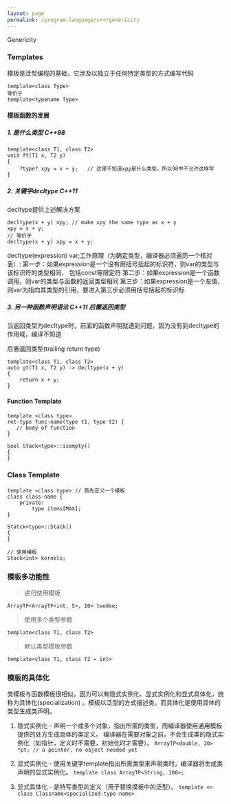 ```yaml
---
layout: page
permalink: /program-language/c++/genericity
---
```


Genericity

### Templates

模板是泛型编程的基础，它涉及以独立于任何特定类型的方式编写代码

    template<class Type>
    等价于
    template<typename Type>

#### 模板函数的发展

##### 1. 是什么类型 C++98

    template<class T1, class T2>
    void ft(T1 x, T2 y)
    {
        ?type? xpy = x + y;   // 这里不知道xpy是什么类型，所以98中不允许这样写
    }

##### 2. 关键字decltype C++11
decltype提供上述解决方案

    decltype(x + y) xpy; // make xpy the same type as x + y
    xpy = x + y;
    // 等价于
    decltype(x + y) xpy = x + y;

decltype(expression) var;工作原理（为确定类型，编译器必须遍历一个核对表）:
第一步：如果expression是一个没有用括号括起的标识符，则var的类型与该标识符的类型相同，
    包括const等限定符
第二步：如果expression是一个函数调用，则var的类型与函数的返回类型相同
第三步：如果expression是一个左值，则var为指向其类型的引用，要进入第三步必须用括号括起的标识标

##### 3. 另一种函数声明语法 C++11 后置返回类型
当返回类型为decltype时，前面的函数声明就遇到问题，因为没有到decltype的作用域，编译不知道

后置返回类型(trailing return type)

    template<class T1, class T2>
    auto gt(T1 x, T2 y) -> decltype(x + y)
    {
        return x + y;
    }

#### Function Template

	template <class type>
    ret-type func-name(type t1, type t2) {
	   // body of function
	}

    bool Stack<type>::isempty()
    {
    }

### Class Template
    
	template <class type> // 首先定义一个模板
    class class-name {
        private:
            type items[MAX];
	}

    Statck<type>::Stack()
    {
    }

    // 使用模板
    Stack<int> kernels;

### 模板多功能性

> 递归使用模板

    ArrayTF<ArrayTF<int, 5>, 10> twodee;

> 使用多个类型参数

    template<class T1, class T2>

> 默认类型模板参数

    template<class T1, class T2 = int>

### 模板的具体化
类模板与函数模板很相似，因为可以有隐式实例化、显式实例化和显式具体化，统称为具体化(specialization)
。模板以泛型的方式描述类，而具体化是使用具体的类型生成类声明。

1. 隐式实例化 - 声明一个或多个对象，指出所需的类型，而编译器使用通用模板提供的处方生成具体的类定义。
    编译器在需要对象之前，不会生成类的隐式实例化（如指针，定义时不需要，初始化时才需要）。
    `ArrayTP<double, 30> *pt; // a pointer, no object needed yet`

2. 显式实例化 - 使用关键字template指出所需类型来声明类时，编译器将生成类声明的显式实例化。
    `template class ArrayTP<String, 100>;`

3. 显式具体化 - 是特写类型的定义（用于替换摸板中的泛型）。
    `template <> class Classname<specialized-type-name>`


